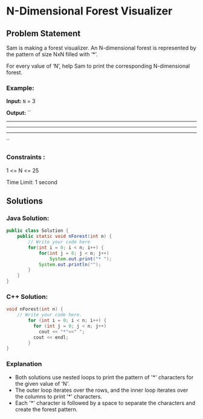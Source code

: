 # N-Dimensional Forest Visualizer

## Problem Statement

Sam is making a forest visualizer. An N-dimensional forest is represented by the pattern of size NxN filled with ‘*’.

For every value of ‘N’, help Sam to print the corresponding N-dimensional forest.

### Example:

**Input:** `N` = 3

**Output:** 
``
* * *
* * *
* * *
``

### Constraints :

1 <= N <= 25

Time Limit: 1 second

## Solutions

### Java Solution:

```java
public class Solution {
    public static void nForest(int n) {
        // Write your code here
        for(int i = 0; i < n; i++) {
            for(int j = 0; j < n; j++)
                System.out.print("* ");
            System.out.println("");
        }
    }
}
```

###  C++ Solution:

```cpp
void nForest(int n) {
	// Write your code here.
        for (int i = 0; i < n; i++) {
          for (int j = 0; j < n; j++)
            cout << "*"<<" ";
          cout << endl;
        }
}
```


### Explanation
- Both solutions use nested loops to print the pattern of '*' characters for the given value of 'N'.
- The outer loop iterates over the rows, and the inner loop iterates over the columns to print '*' characters.
- Each '*' character is followed by a space to separate the characters and create the forest pattern.